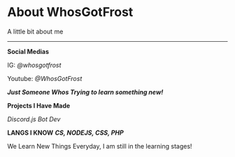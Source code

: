 # About WhosGotFrost
 A little bit about me

 --------------------------
**Social Medias**

IG: *@whosgotfrost*

Youtube: *@WhosGotFrost*

 ***Just Someone Whos Trying to learn something new!***

 **Projects I Have Made**

*Discord.js Bot Dev*

**LANGS I KNOW**
***CS, NODEJS, CSS, PHP***

We Learn New Things Everyday, I am still in the learning stages!